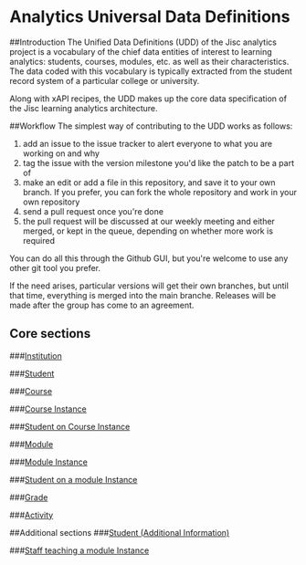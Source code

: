 # Analytics Universal Data Definitions

##Introduction
The Unified Data Definitions (UDD) of the Jisc analytics project is a vocabulary of the chief data entities of interest to learning analytics: students, courses, modules, etc. as well as their characteristics. The data coded with this vocabulary is typically extracted from the student record system of a particular college or university.

Along with xAPI recipes, the UDD makes up the core data specification of the Jisc learning analytics architecture.

##Workflow
The simplest way of contributing to the UDD works as follows:

1. add an issue to the issue tracker to alert everyone to what you are working on and why
2. tag the issue with the version milestone you'd like the patch to be a part of
3. make an edit or add a file in this repository, and save it to your own branch. If you prefer, you can fork the whole repository and work in your own repository
4. send a pull request once you're done
5. the pull request will be discussed at our weekly meeting and either merged, or kept in the queue, depending on whether more work is required

You can do all this through the Github GUI, but you're welcome to use any other git tool you prefer.

If the need arises, particular versions will get their own branches, but until that time, everything is merged into the main branche. Releases will be made after the group has come to an agreement.

## Core sections
###[Institution](udd/institution.md)

###[Student](udd/student.md)

###[Course](udd/course.md)

###[Course Instance](udd/course_instance.md)

###[Student on Course Instance](udd/student_on_course_instance.md)

###[Module](udd/module.md)

###[Module Instance](udd/module_instance.md)

###[Student on a module Instance](udd/student_on_a_module_instance.md)

###[Grade](udd/grade.md)

###[Activity](udd/activity.md)

##Additional sections 
###[Student (Additional Information)](udd/student_additional.md)

###[Staff teaching a module Instance](staff_on_mod_instance.md)
